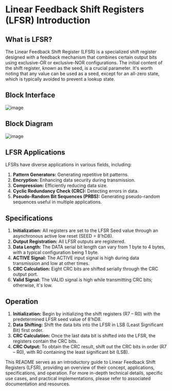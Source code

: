 # Linear Feedback Shift Registers (LFSR) Introduction

## What is LFSR?

The Linear Feedback Shift Register (LFSR) is a specialized shift register designed with a feedback mechanism that combines certain output bits using exclusive-OR or exclusive-NOR configurations. The initial content of the shift register, known as the seed, is a crucial parameter. It's worth noting that any value can be used as a seed, except for an all-zero state, which is typically avoided to prevent a lookup state.
## Block Interface
![image](https://github.com/Ahmedtayel22/Digital-IC-Design/assets/105231666/22a250ba-1a08-4b35-a8af-96e33e38277b)

## Block Diagram
![image](https://github.com/Ahmedtayel22/Digital-IC-Design/assets/105231666/8f32ee19-b378-468b-bf3d-09741a1ee0e5)


## LFSR Applications

LFSRs have diverse applications in various fields, including:

1. **Pattern Generators:** Generating repetitive bit patterns.
2. **Encryption:** Enhancing data security during transmission.
3. **Compression:** Efficiently reducing data size.
4. **Cyclic Redundancy Check (CRC):** Detecting errors in data.
5. **Pseudo-Random Bit Sequences (PRBS):** Generating pseudo-random sequences useful in multiple applications.

## Specifications

1. **Initialization:** All registers are set to the LFSR Seed value through an asynchronous active low reset (SEED = 8'hD8).
2. **Output Registration:** All LFSR outputs are registered.
3. **Data Length:** The DATA serial bit length can vary from 1 byte to 4 bytes, with a typical configuration being 1 byte.
4. **ACTIVE Signal:** The ACTIVE input signal is high during data transmission and low at other times.
5. **CRC Calculation:** Eight CRC bits are shifted serially through the CRC output port.
6. **Valid Signal:** The VALID signal is high while transmitting CRC bits; otherwise, it's low.

## Operation

1. **Initialization:** Begin by initializing the shift registers (R7 – R0) with the predetermined LFSR seed value of 8'hD8.
2. **Data Shifting:** Shift the data bits into the LFSR in LSB (Least Significant Bit) first order.
3. **CRC Calculation:** Once the last data bit is shifted into the LFSR, the registers contain the CRC bits.
4. **CRC Output:** To obtain the CRC result, shift out the CRC bits in order (R7 – R0), with R0 containing the least significant bit (LSB).

This README serves as an introductory guide to Linear Feedback Shift Registers (LFSR), providing an overview of their concept, applications, specifications, and operation. For more in-depth technical details, specific use cases, and practical implementations, please refer to associated documentation and resources.
